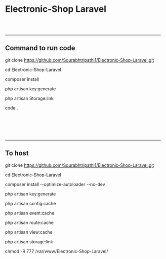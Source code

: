# Electronic-Shop Laravel

<br />
<br />

---
## Command to run code

git clone https://github.com/Sourabhtripathi1/Electronic-Shop-Laravel.git

cd Electronic-Shop-Laravel

composer install

php artisan key:generate

php artisan Storage:link

code .

<br />
<br />
<br />
<br />


---
## To host

git clone https://github.com/Sourabhtripathi1/Electronic-Shop-Laravel.git

cd Electronic-Shop-Laravel

composer install --optimize-autoloader --no-dev

php artisan key:generate

php artisan config:cache

php artisan event:cache

php artisan route:cache

php artisan view:cache

php artisan storage:link

chmod -R 777 /var/www/Electronic-Shop-Laravel/


